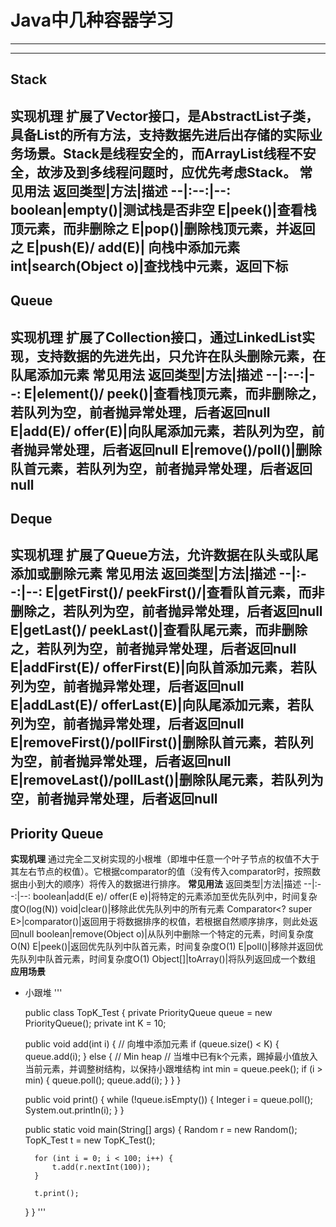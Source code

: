 # Java中几种容器学习
---
---
## Stack
**实现机理**
扩展了Vector接口，是AbstractList子类，具备List的所有方法，支持数据先进后出存储的实际业务场景。Stack是线程安全的，而ArrayList线程不安全，故涉及到多线程问题时，应优先考虑Stack。
**常见用法**
返回类型|方法|描述
--|:--:|--:
boolean|empty()|测试栈是否非空
E|peek()|查看栈顶元素，而非删除之
E|pop()|删除栈顶元素，并返回之
E|push(E)/ add(E)| 向栈中添加元素
int|search(Object o)|查找栈中元素，返回下标
---
## Queue
**实现机理**
扩展了Collection接口，通过LinkedList实现，支持数据的先进先出，只允许在队头删除元素，在队尾添加元素
**常见用法**
返回类型|方法|描述
--|:--:|--:
E|element()/ peek()|查看栈顶元素，而非删除之，若队列为空，前者抛异常处理，后者返回null
E|add(E)/ offer(E)|向队尾添加元素，若队列为空，前者抛异常处理，后者返回null
E|remove()/poll()|删除队首元素，若队列为空，前者抛异常处理，后者返回null
---
## Deque
**实现机理**
扩展了Queue方法，允许数据在队头或队尾添加或删除元素
**常见用法**
返回类型|方法|描述
--|:--:|--:
E|getFirst()/ peekFirst()/|查看队首元素，而非删除之，若队列为空，前者抛异常处理，后者返回null
E|getLast()/ peekLast()|查看队尾元素，而非删除之，若队列为空，前者抛异常处理，后者返回null
E|addFirst(E)/ offerFirst(E)|向队首添加元素，若队列为空，前者抛异常处理，后者返回null
E|addLast(E)/ offerLast(E)|向队尾添加元素，若队列为空，前者抛异常处理，后者返回null
E|removeFirst()/pollFirst()|删除队首元素，若队列为空，前者抛异常处理，后者返回null
E|removeLast()/pollLast()|删除队尾元素，若队列为空，前者抛异常处理，后者返回null
---
## Priority Queue
**实现机理**
通过完全二叉树实现的小根堆（即堆中任意一个叶子节点的权值不大于其左右节点的权值）。它根据comparator的值（没有传入comparator时，按照数据由小到大的顺序）将传入的数据进行排序。
**常见用法**
返回类型|方法|描述
--|:--:|--:
boolean|add(E e)/ offer(E e)|将特定的元素添加至优先队列中，时间复杂度O(log(N))
void|clear()|移除此优先队列中的所有元素
Comparator<? super E>|comparator()|返回用于将数据排序的权值，若根据自然顺序排序，则此处返回null
boolean|remove(Object o)|从队列中删除一个特定的元素，时间复杂度O(N)
E|peek()|返回优先队列中队首元素，时间复杂度O(1)
E|poll()|移除并返回优先队列中队首元素，时间复杂度O(1)
Object[]|toArray()|将队列返回成一个数组
**应用场景**
- 小跟堆
'''

    public class TopK_Test {
        private PriorityQueue<Integer> queue = new PriorityQueue<Integer>();
        private int K = 10;

    public void add(int i) {
        // 向堆中添加元素
        if (queue.size() < K) {
            queue.add(i);
        } else {
            // Min heap
            // 当堆中已有k个元素，踢掉最小值放入当前元素，并调整树结构，以保持小跟堆结构
            int min = queue.peek();
            if (i > min) {
                queue.poll();
                queue.add(i);
            }
        }
    }

    public void print() {
        while (!queue.isEmpty()) {
            Integer i = queue.poll();
            System.out.println(i);
        }
    }

    public static void main(String[] args) {
        Random r = new Random();
        TopK_Test t = new TopK_Test();

        for (int i = 0; i < 100; i++) {
            t.add(r.nextInt(100));
        }

        t.print();
    }
}
'''
